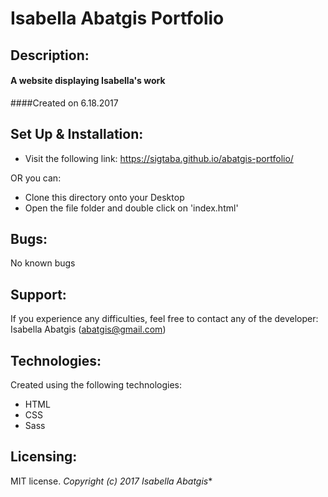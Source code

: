 # Isabella Abatgis Portfolio

## Description:
#### A website displaying Isabella's work

####Created on 6.18.2017

## Set Up & Installation:
* Visit the following link: <https://sigtaba.github.io/abatgis-portfolio/>

OR you can:

* Clone this directory onto your Desktop
* Open the file folder and double click on 'index.html'

## Bugs:
No known bugs

## Support:
If you experience any difficulties, feel free to contact any of the developer: Isabella Abatgis (abatgis@gmail.com)

## Technologies:
Created using the following technologies:
* HTML
* CSS
* Sass

## Licensing:
MIT license.
*Copyright (c) 2017 Isabella Abatgis**
